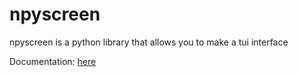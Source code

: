 # npyscreen

npyscreen is a python library that allows you to make a tui interface

Documentation: [here](https://npyscreen.readthedocs.io/)

